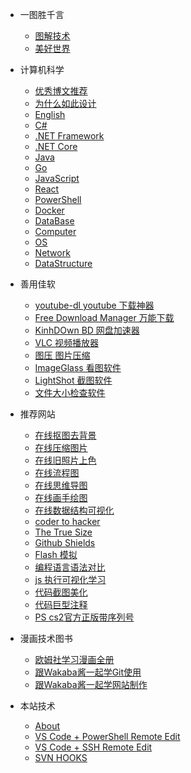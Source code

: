 - 一图胜千言
  - [图解技术](pic_tech.md)
  - [美好世界](pic_all.md)

- 计算机科学
  - [优秀博文推荐](cs_rec.md)
  - [为什么如此设计](cs_why.md)
  - [English](cs_english.md)
  - [C#](cs_csharp.md)
  - [.NET Framework](cs_dotnetfx.md)
  - [.NET Core](cs_dotnet.md)
  - [Java](cs_java.md)
  - [Go](cs_go.md)
  - [JavaScript](cs_js.md)
  - [React](cs_react.md)
  - [PowerShell](cs_ps.md)
  - [Docker](cs_docker.md)
  - [DataBase](cs_db.md)
  - [Computer](cs_computer.md)
  - [OS](cs_os.md)
  - [Network](cs_net.md)
  - [DataStructure](cs_data.md)

- 善用佳软
  - [youtube-dl youtube 下载神器](software_youtubedl.md)
  - [Free Download Manager 万能下载](software_freedownload.md)
  - [KinhDOwn BD 网盘加速器](software_kinhdown.md)
  - [VLC 视频播放器](software_vlcmedia.md)
  - [图压 图片压缩](software_tuya.md)
  - [ImageGlass 看图软件](software_imageglass.md)
  - [LightShot 截图软件](software_lightshot.md)
  - [文件大小检查软件](software_treesize.md)

- 推荐网站
  - [在线抠图去背景](site_removebg.md)
  - [在线压缩图片](site_squoosh.md)
  - [在线旧照片上色](site_colorize.md)
  - [在线流程图](site_code2flow.md)
  - [在线思维导图](site_mindmaps.md)
  - [在线画手绘图](site_draw.md)
  - [在线数据结构可视化](site_algorithms.md)
  - [coder to hacker](site_hacker.md)
  - [The True Size](site_truesize.md)
  - [Github Shields](site_shields.md)
  - [Flash 模拟](site_flash.md)
  - [编程语言语法对比](site_langcompare.md)
  - [js 执行可视化学习](site_jsv.md)
  - [代码截图美化](site_codecarbon.md)
  - [代码巨型注释](site_codecomment.md)
  - [PS cs2官方正版带序列号](site_pscs2.md)

- 漫画技术图书
  - [欧姆社学习漫画全册](book_oumu.md)
  - [跟Wakaba酱一起学Git使用](book_wakaba_git.md)
  - [跟Wakaba酱一起学网站制作](book_wakaba_web.md)

- 本站技术
  - [About](doc_about.md)
  - [VS Code + PowerShell Remote Edit](doc_vscode.md)
  - [VS Code + SSH Remote Edit](doc_vscodessh.md)
  - [SVN HOOKS](doc_svnhook.md)